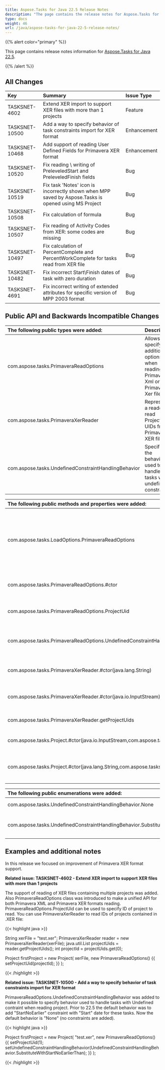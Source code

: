 ```yaml
---
title: Aspose.Tasks for Java 22.5 Release Notes
description: "The page contains the release notes for Aspose.Tasks for Java 22.5."
type: docs
weight: 46
url: /java/aspose-tasks-for-java-22-5-release-notes/
---
```


{{% alert color="primary" %}}

This page contains release notes information for [Aspose.Tasks for Java 22.5](https://downloads.aspose.com/tasks/java/new-releases/aspose.tasks-for-java-22.5/).

{{% /alert %}}
## **All Changes**
|**Key**|**Summary**|**Issue Type**|
| :- | :- | :- |
| TASKSNET-4602 | Extend XER import to support XER files with more than 1 projects | Feature |
| TASKSNET-10500 | Add a way to specify behavior of task constraints import for XER format | Enhancement |
| TASKSNET-10468 | Add support of reading User Defined Fields for Primavera XER format | Enhancement |
| TASKSNET-10520 | Fix reading \ writing of PreleveledStart and PreleveledFinish fields | Bug |
| TASKSNET-10519 | Fix task 'Notes' icon is incorrectly shown when MPP saved by Aspose.Tasks is opened using MS Project | Bug |
| TASKSNET-10508 | Fix calculation of formula | Bug |
| TASKSNET-10507 | Fix reading of Activity Codes from XER: some codes are missing | Bug |
| TASKSNET-10497 | Fix calculation of PercentComplete and PercentWorkComplete for tasks read from XER file | Bug |
| TASKSNET-10482 | Fix incorrect Start\Finish dates of task with zero duration | Bug |
| TASKSNET-4691 | Fix incorrect writing of extended attributes for specific version of MPP 2003 format | Bug |

## **Public API and Backwards Incompatible Changes**
|**The following public types were added:**|**Description**|
| :- | :- |
| com.aspose.tasks.PrimaveraReadOptions | Allows to specify additional options when reading Primavera Xml or Primavera Xer files. |
| com.aspose.tasks.PrimaveraXerReader | Represents a reader to read Project UIDs from Primavera XER file |
| com.aspose.tasks.UndefinedConstraintHandlingBehavior | Specifies the behavior used to handle tasks with undefined constraints. |

|**The following public methods and properties were added:**|**Description**|
| :- | :- |
| com.aspose.tasks.LoadOptions.PrimaveraReadOptions | Gets or sets a specified instance of the PrimaveraReadOptions class which can be used to customize the behavior of loading Primavera formats (Primavera P6 XER or Primavera P6 Xml). |
| com.aspose.tasks.PrimaveraReadOptions.#ctor | Initializes a new instance of the PrimaveraReadOptions class. |
| com.aspose.tasks.PrimaveraReadOptions.ProjectUid | Gets or sets the UID of a project to read from file containing multiple projects. |
| com.aspose.tasks.PrimaveraReadOptions.UndefinedConstraintHandlingBehavior | Specifies the behavior used to process tasks with undefined constraints read from XER format. |
| com.aspose.tasks.PrimaveraXerReader.#ctor(java.lang.String) | Initializes a new instance of the PrimaveraXerReader class. |
| com.aspose.tasks.PrimaveraXerReader.#ctor(java.io.InputStream) | Initializes a new instance of the PrimaveraXerReader class. |
| com.aspose.tasks.PrimaveraXerReader.getProjectUids | Return a list of the projects' unique identifiers. |
| com.aspose.tasks.Project.#ctor(java.io.InputStream,com.aspose.tasks.PrimaveraReadOptions) | Initializes a new instance of the Project class from the Stream |
| com.aspose.tasks.Project.#ctor(java.lang.String,com.aspose.tasks.PrimaveraReadOptions) | Initializes a new instance of the Project class from a template (existent MPP or MPT file |

|**The following public enumerations were added:**|**Description**|
| :- | :- |
| com.aspose.tasks.UndefinedConstraintHandlingBehavior.None | The default behavior for loading from XER format. |
| com.aspose.tasks.UndefinedConstraintHandlingBehavior.SubstituteWithStartNoEarlierThan | Constraints with type 'ConstraintType.StartNoEarlierThan' and date = Start are added for tasks with 'Undefined' constraint. |


## **Examples and additional notes**

In this release we focused on improvement of Primavera XER format support.

**Related issue: TASKSNET-4602 - Extend XER import to support XER files with more than 1 projects**

The support of reading of XER files containing multiple projects was added. Also PrimaveraReadOptions class was introduced to make a unified API for both Primavera XML and Primavera XER formats reading.
PrimaveraReadOptions.ProjectUid can be used to specify ID of project to read.
You can use PrimaveraXerReader to read IDs of projects contained in .XER file:

{{< highlight java >}}

String xerFile = "test.xer";
PrimaveraXerReader reader = new PrimaveraXerReader(xerFile);
java.util.List<Integer> projectUids = reader.getProjectUids();
int projectId = projectUids.get(0);

Project firstProject = new Project(
    xerFile,
    new PrimaveraReadOptions() {{
        setProjectUid(projectId);
    }}
);

{{< /highlight >}}

**Related issue: TASKSNET-10500 - Add a way to specify behavior of task constraints import for XER format**

PrimaveraReadOptions.UndefinedConstraintHandlingBehavior was added to make it possible to specify behavior used to handle tasks with Undefined contraint when reading project.
Prior to 22.5 the default behavior was to add "StartNoEarlier" constraint with "Start" date for these tasks. Now the default behavior is "None" (no constraints are added).

{{< highlight java >}}

Project firstProject = new Project(
        "test.xer",
        new PrimaveraReadOptions() {{
            setProjectUid(1);
            setUndefinedConstraintHandlingBehavior(UndefinedConstraintHandlingBehavior.SubstituteWithStartNoEarlierThan);
        }}
);

{{< /highlight >}}